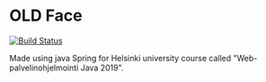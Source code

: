 # OLD Face

[![Build Status](https://travis-ci.org/Jhoneagle/Old-Face.svg?branch=master)](https://travis-ci.org/Jhoneagle/Old-Face)

Made using java Spring for Helsinki university course called "Web-palvelinohjelmointi Java 2019".

